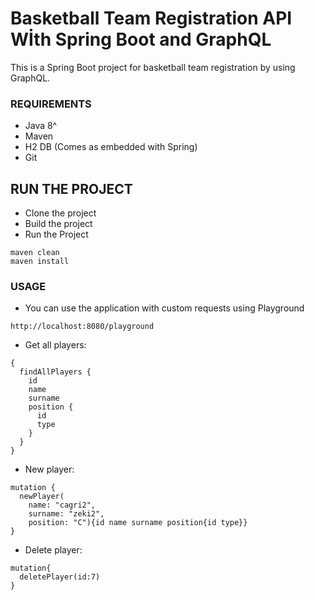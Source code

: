 # Basketball Team Registration API Wİth Spring Boot and GraphQL 

This is a Spring Boot project for basketball team registration by using GraphQL.

### REQUIREMENTS
* Java 8^
* Maven
* H2 DB (Comes as embedded with Spring)
* Git

## RUN THE PROJECT

- Clone the project
- Build the project
- Run the Project
```
maven clean
maven install
```

### USAGE
- You can use the application with custom requests using Playground 
```
http://localhost:8080/playground
```
- Get all players:
```
{
  findAllPlayers {
    id
    name
    surname
    position {
      id
      type
    }
  }
}
```

- New player:
```
mutation {
  newPlayer(
    name: "cagri2",
    surname: "zeki2",
    position: "C"){id name surname position{id type}}
}
```

- Delete player:
```
mutation{
  deletePlayer(id:7)
}
```